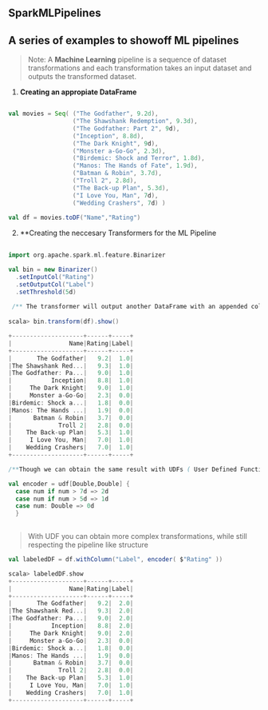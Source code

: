## SparkMLPipelines


 A series of examples to showoff **ML pipelines**  
 ---------------------------------------------------
 
 
> Note: A **Machine Learning** pipeline is a sequence of dataset transformations and each transformation takes an input dataset and outputs the transformed dataset.  


1. **Creating an appropiate DataFrame**

```Scala

val movies = Seq( ("The Godfather", 9.2d),
                  ("The Shawshank Redemption", 9.3d),
                  ("The Godfather: Part 2", 9d),
                  ("Inception", 8.8d),
                  ("The Dark Knight", 9d),
                  ("Monster a-Go-Go", 2.3d),
                  ("Birdemic: Shock and Terror", 1.8d),
                  ("Manos: The Hands of Fate", 1.9d),
                  ("Batman & Robin", 3.7d),
                  ("Troll 2", 2.8d),
                  ("The Back-up Plan", 5.3d),
                  ("I Love You, Man", 7d),
                  ("Wedding Crashers", 7d) )
                  
val df = movies.toDF("Name","Rating")     

```    
2. **Creating the neccesary Transformers for the ML Pipeline  

```Scala
                  
import org.apache.spark.ml.feature.Binarizer

val bin = new Binarizer()
  .setInputCol("Rating")
  .setOutputCol("Label")
  .setThreshold(5d)
  
 /** The transformer will output another DataFrame with an appended column 'Label' **/
 
scala> bin.transform(df).show()

+--------------------+------+-----+
|                Name|Rating|Label|
+--------------------+------+-----+
|       The Godfather|   9.2|  1.0|
|The Shawshank Red...|   9.3|  1.0|
|The Godfather: Pa...|   9.0|  1.0|
|           Inception|   8.8|  1.0|
|     The Dark Knight|   9.0|  1.0|
|     Monster a-Go-Go|   2.3|  0.0|
|Birdemic: Shock a...|   1.8|  0.0|
|Manos: The Hands ...|   1.9|  0.0|
|      Batman & Robin|   3.7|  0.0|
|             Troll 2|   2.8|  0.0|
|    The Back-up Plan|   5.3|  1.0|
|     I Love You, Man|   7.0|  1.0|
|    Wedding Crashers|   7.0|  1.0|
+--------------------+------+-----+

/**Though we can obtain the same result with UDFs ( User Defined Functions )**/

val encoder = udf[Double,Double] { 
  case num if num > 7d => 2d
  case num if num > 5d => 1d
  case num: Double => 0d 
  }
  
```  
> With UDF you can obtain more complex transformations, while still respecting the pipeline like structure

```Scala
val labeledDF = df.withColumn("Label", encoder( $"Rating" ))

scala> labeledDF.show
+--------------------+------+-----+
|                Name|Rating|Label|
+--------------------+------+-----+
|       The Godfather|   9.2|  2.0|
|The Shawshank Red...|   9.3|  2.0|
|The Godfather: Pa...|   9.0|  2.0|
|           Inception|   8.8|  2.0|
|     The Dark Knight|   9.0|  2.0|
|     Monster a-Go-Go|   2.3|  0.0|
|Birdemic: Shock a...|   1.8|  0.0|
|Manos: The Hands ...|   1.9|  0.0|
|      Batman & Robin|   3.7|  0.0|
|             Troll 2|   2.8|  0.0|
|    The Back-up Plan|   5.3|  1.0|
|     I Love You, Man|   7.0|  1.0|
|    Wedding Crashers|   7.0|  1.0|
+--------------------+------+-----+

```






